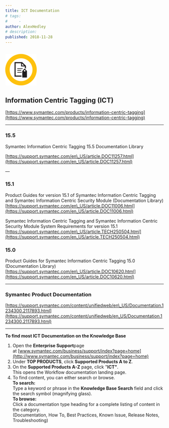```yaml
---
title: ICT Documentation
# tags:
#     - 
author: AlexHedley
# description: 
published: 2018-11-28
---
```


## ![ICT Logo](images\ictimage100px.png)
  
## Information Centric Tagging (ICT)
  
[https://www.symantec.com/products/information-centric-tagging](https://www.symantec.com/products/information-centric-tagging)
  
---
  
### 15.5
  
Symantec Information Centric Tagging 15.5 Documentation Library
  
[https://support.symantec.com/en\_US/article.DOC11257.html](https://support.symantec.com/en_US/article.DOC11257.html)
  
—
  
### 15.1
  
Product Guides for version 15.1 of Symantec Information Centric Tagging and Symantec Information Centric Security Module (Documentation Library)  
[https://support.symantec.com/en\_US/article.DOC11006.html](https://support.symantec.com/en_US/article.DOC11006.html)
  
Symantec Information Centric Tagging and Symantec Information Centric Security Module System Requirements for version 15.1  
[https://support.symantec.com/en\_US/article.TECH250504.html](https://support.symantec.com/en_US/article.TECH250504.html)

### 15.0
  
Product Guides for Symantec Information Centric Tagging 15.0 (Documentation Library)  
[https://support.symantec.com/en\_US/article.DOC10620.html](https://support.symantec.com/en_US/article.DOC10620.html)
  
---
  
### Symantec Product Documentation
  
[https://support.symantec.com/content/unifiedweb/en\_US/Documentation.1234300.2117893.html](https://support.symantec.com/content/unifiedweb/en_US/Documentation.1234300.2117893.html)
  
---
  
**To find most ICT Documentation on the Knowledge Base**
  
1. Open the **Enterprise Support**page at [www.symantec.com/business/support/index?page=home](http://www.symantec.com/business/support/index?page=home)
2. Under **TOP PRODUCTS**, click **Supported Products A to Z**.
3. On the **Supported Products A-Z** page, click "**ICT"**.  
	This opens the Workflow documentation landing page.
4. To find content, you can either search or browse.  
	**To search:**   
	Type a keyword or phrase in the **Knowledge Base Search** field and click the search symbol (magnifying glass).  
	**To browse:**  
	Click a documentation type heading for a complete listing of content in the category.  
	(Documentation, How To, Best Practices, Known Issue, Release Notes, Troubleshooting)
